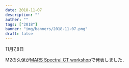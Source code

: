 ```yaml
---
date: 2018-11-07
description: ""
auther: ""
tags: ["2018"]
banner: "img/banners/2018-11-07.png"
draft: false
---
```

11月7,8日

M2の久保が[MARS Spectral CT workshop](https://www.cmdt.org.nz/event/mars-spectral-ct-workshop)で発表しました．
